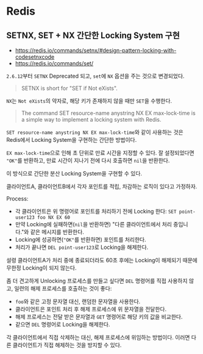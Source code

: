 # Redis

## SETNX, SET + NX 간단한 Locking System 구현

* https://redis.io/commands/setnx/#design-pattern-locking-with-codesetnxcode
* https://redis.io/commands/set/

`2.6.12`부터 `SETNX` Deprecated 되고, `set`에 `NX` 옵션을 주는 것으로 변경되었다.

> SETNX is short for "SET if Not eXists".

`NX`는 `Not eXists`의 약자로, 해당 키가 존재하지 않을 때만 `SET`을 수행한다.

> The command SET resource-name anystring NX EX max-lock-time is a simple way to implement a locking system with Redis.

`SET resource-name anystring NX EX max-lock-time`와 같이 사용하는 것은 Redis에서 Locking System을 구현하는 간단한 방법이다.

`EX max-lock-time`으로 인해 초 단위로 만료 시간을 지정할 수 있다.
잘 설정되었다면 `"OK"`를 반환하고, 만료 시간이 지나기 전에 다시 호출하면 `nil`을 반환한다.

이 방식으로 간단한 분산 Locking System을 구현할 수 있다.

클라이언트A, 클라이언트B에서 각자 포인트를 적립, 차감하는 로직이 있다고 가정하자.

Process:
- 각 클라이언트은 위 명령어로 포인트를 처리하기 전에 Locking 한다: `SET point-user123 foo NX EX 60`
- 만약 Locking에 실패하면(`nil`을 반환하면) "다른 클라이언트에서 처리 중입니다."와 같은 메시지를 반환한다.
- Locking에 성공하면(`"OK"`를 반환하면) 포인트를 처리한다.
- 처리가 끝나면 `DEL point-user123`로 Locking을 해제한다.

설령 클라이언트A가 처리 중에 종료되더라도 60초 후에는 Locking이 해제되기 때문에 무한정 Locking이 되지 않는다.

좀 더 견고하게 Unlocking 프로세스를 만들고 싶다면 `DEL` 명령어를 직접 사용하지 않고, 일련의 해제 프로세스를 호출하는 것이 좋다:
- `foo`와 같은 고정 문자열 대신, 랜덤한 문자열을 사용한다.
- 클라이언트은 포인트 처리 후 해제 프로세스에 위 문자열을 전달한다.
- 해제 프로세스는 전달 받은 문자열과 `GET` 명령어로 해당 키의 값을 비교한다.
- 같으면 `DEL` 명령어로 Locking을 해제한다.

각 클라이언트에서 직접 삭제하는 대신, 해제 프로세스에 위임하는 방법이다.
이러면 다른 클라이언트가 직접 해제하는 것을 방지할 수 있다.
